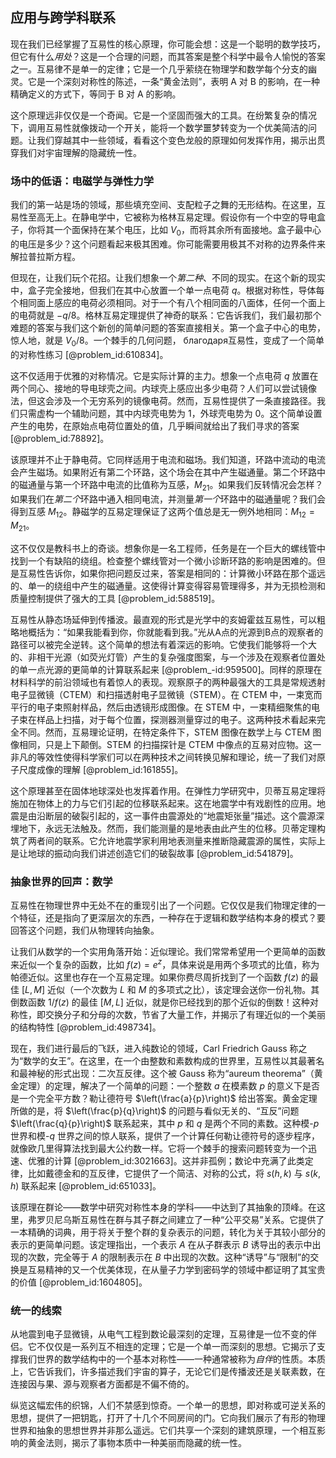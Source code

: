 ## 应用与跨学科联系

现在我们已经掌握了互易性的核心原理，你可能会想：这是一个聪明的数学技巧，但它有什么*用处*？这是一个合理的问题，而其答案是整个科学中最令人愉悦的答案之一。互易律不是单一的定律；它是一个几乎萦绕在物理学和数学每个分支的幽灵。它是一个深刻对称性的陈述，一条“黄金法则”，表明 A 对 B 的影响，在一种精确定义的方式下，等同于 B 对 A 的影响。

这个原理远非仅仅是一个奇闻。它是一个坚固而强大的工具。在纷繁复杂的情况下，调用互易性就像拨动一个开关，能将一个数学噩梦转变为一个优美简洁的问题。让我们穿越其中一些领域，看看这个变色龙般的原理如何发挥作用，揭示出贯穿我们对宇宙理解的隐藏统一性。

### 场中的低语：电磁学与弹性力学

我们的第一站是场的领域，那些填充空间、支配粒子之舞的无形结构。在这里，互易性至高无上。在静电学中，它被称为格林互易定理。假设你有一个中空的导电盒子，你将其一个面保持在某个电压，比如 $V_0$，而将其余所有面接地。盒子最中心的电压是多少？这个问题看起来极其困难。你可能需要用极其不对称的边界条件来解拉普拉斯方程。

但现在，让我们玩个花招。让我们想象一个*第二种*、不同的现实。在这个新的现实中，盒子完全接地，但我们在其中心放置一个单一点电荷 $q$。根据对称性，导体每个相同面上感应的电荷必须相同。对于一个有八个相同面的八面体，任何一个面上的电荷就是 $-q/8$。格林互易定理提供了神奇的联系：它告诉我们，我们最初那个难题的答案与我们这个新创的简单问题的答案直接相关。第一个盒子中心的电势，惊人地，就是 $V_0/8$。一个棘手的几何问题， благодаря互易性，变成了一个简单的对称性练习 [@problem_id:610834]。

这不仅适用于优雅的对称情况。它是实际计算的主力。想象一个点电荷 $q$ 放置在两个同心、接地的导电球壳之间。内球壳上感应出多少电荷？人们可以尝试镜像法，但这会涉及一个无穷系列的镜像电荷。然而，互易性提供了一条直接路径。我们只需虚构一个辅助问题，其中内球壳电势为 $1$，外球壳电势为 $0$。这个简单设置产生的电势，在原始点电荷位置处的值，几乎瞬间就给出了我们寻求的答案 [@problem_id:78892]。

该原理并不止于静电荷。它同样适用于电流和磁场。我们知道，环路中流动的电流会产生磁场。如果附近有第二个环路，这个场会在其中产生磁通量。第二个环路中的磁通量与第一个环路中电流的比值称为互感，$M_{21}$。如果我们反转情况会怎样？如果我们在*第二个*环路中通入相同电流，并测量*第一个*环路中的磁通量呢？我们会得到互感 $M_{12}$。静磁学的互易定理保证了这两个值总是无一例外地相同：$M_{12} = M_{21}$。

这不仅仅是教科书上的奇谈。想象你是一名工程师，任务是在一个巨大的螺线管中找到一个有缺陷的绕组。检查整个螺线管对一个微小诊断环路的影响是困难的。但是互易性告诉你，如果你把问题反过来，答案是相同的：计算微小环路在那个遥远的、单一的绕组中产生的磁通量。这使得计算变得容易管理得多，并为无损检测和质量控制提供了强大的工具 [@problem_id:588519]。

互易性从静态场延伸到传播波。最直观的形式是光学中的亥姆霍兹互易性，可以粗略地概括为：“如果我能看到你，你就能看到我。”光从A点的光源到B点的观察者的路径可以被完全逆转。这个简单的想法有着深远的影响。它使我们能够将一个大的、非相干光源（如荧光灯管）产生的复杂强度图案，与一个涉及在观察者位置处的单一点光源的更简单的计算联系起来 [@problem_-id:959500]。同样的原理在材料科学的前沿领域也有着惊人的表现。观察原子的两种最强大的工具是常规透射电子显微镜（CTEM）和扫描透射电子显微镜（STEM）。在 CTEM 中，一束宽而平行的电子束照射样品，然后由透镜形成图像。在 STEM 中，一束精细聚焦的电子束在样品上扫描，对于每个位置，探测器测量穿过的电子。这两种技术看起来完全不同。然而，互易理论证明，在特定条件下，STEM 图像在数学上与 CTEM 图像相同，只是上下颠倒。STEM 的扫描探针是 CTEM 中像点的互易对应物。这一非凡的等效性使得科学家们可以在两种技术之间转换见解和理论，统一了我们对原子尺度成像的理解 [@problem_id:161855]。

这个原理甚至在固体地球深处也发挥着作用。在弹性力学研究中，贝蒂互易定理将施加在物体上的力与它们引起的位移联系起来。这在地震学中有戏剧性的应用。地震是由沿断层的破裂引起的，这一事件由震源处的“地震矩张量”描述。这个震源深埋地下，永远无法触及。然而，我们能测量的是地表由此产生的位移。贝蒂定理构筑了两者间的联系。它允许地震学家利用地表测量来推断隐藏震源的属性，实际上是让地球的振动向我们讲述创造它们的破裂故事 [@problem_id:541879]。

### 抽象世界的回声：数学

互易性在物理世界中无处不在的重现引出了一个问题。它仅仅是我们物理定律的一个特征，还是指向了更深层次的东西，一种存在于逻辑和数学结构本身的模式？要回答这个问题，我们从物理转向抽象。

让我们从数学的一个实用角落开始：近似理论。我们常常希望用一个更简单的函数来近似一个复杂的函数，比如 $f(z) = e^z$，具体来说是用两个多项式的比值，称为帕德近似。这里也存在一个互易定理。如果你费尽周折找到了一个函数 $f(z)$ 的最佳 $[L,M]$ 近似（一个次数为 $L$ 和 $M$ 的多项式之比），该定理会送你一份礼物。其倒数函数 $1/f(z)$ 的最佳 $[M,L]$ 近似，就是你已经找到的那个近似的倒数！这种对称性，即交换分子和分母的次数，节省了大量工作，并揭示了有理近似的一个美丽的结构特性 [@problem_id:498734]。

现在，我们进行最后的飞跃，进入纯数论的领域，Carl Friedrich Gauss 称之为“数学的女王”。在这里，在一个由整数和素数构成的世界里，互易性以其最著名和最神秘的形式出现：二次互反律。这个被 Gauss 称为“aureum theorema”（黄金定理）的定理，解决了一个简单的问题：一个整数 $a$ 在模素数 $p$ 的意义下是否是一个完全平方数？勒让德符号 $\left(\frac{a}{p}\right)$ 给出答案。黄金定理所做的是，将 $\left(\frac{p}{q}\right)$ 的问题与看似无关的、“互反”问题 $\left(\frac{q}{p}\right)$ 联系起来，其中 $p$ 和 $q$ 是两个不同的素数。这种模-$p$ 世界和模-$q$ 世界之间的惊人联系，提供了一个计算任何勒让德符号的逐步程序，就像欧几里得算法找到最大公约数一样。它将一个棘手的搜索问题转变为一个迅速、优雅的计算 [@problem_id:3021663]。这并非孤例；数论中充满了此类定律，比如戴德金和的互反律，它提供了一个简洁、对称的公式，将 $s(h,k)$ 与 $s(k,h)$ 联系起来 [@problem_id:651033]。

该原理在群论——数学中研究对称性本身的学科——中达到了其抽象的顶峰。在这里，弗罗贝尼乌斯互易性在群与其子群之间建立了一种“公平交易”关系。它提供了一本精确的词典，用于将关于整个群的复杂表示的问题，转化为关于其较小部分的表示的更简单问题。该定理指出，一个表示 $A$ 在从子群表示 $B$ 诱导出的表示中出现的次数，完全等于 $A$ 的限制表示在 $B$ 中出现的次数。这种“诱导”与“限制”的交换是互易精神的又一个优美体现，在从量子力学到密码学的领域中都证明了其宝贵的价值 [@problem_id:1604805]。

### 统一的线索

从地震到电子显微镜，从电气工程到数论最深刻的定理，互易律是一位不变的伴侣。它不仅仅是一系列互不相连的定理；它是一个单一而深刻的思想。它揭示了支撑我们世界的数学结构中的一个基本对称性——一种通常被称为*自伴*的性质。本质上，它告诉我们，许多描述我们宇宙的算子，无论它们是传播波还是关联素数，在连接因与果、源与观察者方面都是不偏不倚的。

纵览这幅宏伟的织锦，人们不禁感到惊奇。一个单一的思想，即对称或可逆关系的思想，提供了一把钥匙，打开了十几个不同房间的门。它向我们展示了有形的物理世界和抽象的思想世界并非那么遥远。它们共享一个深刻的建筑原理，一个相互影响的黄金法则，揭示了事物本质中一种美丽而隐藏的统一性。
